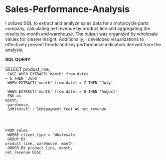 # Sales-Performance-Analysis
I utilized SQL to extract and analyze sales data for a motorcycle parts company, calculating net revenue by product line and aggregating the results by month and warehouse. The output was organized by wholesale values for clearer insight. Additionally, I developed visualizations to effectively present trends and key performance indicators derived from the analysis.


**SQL QUERY** <br>

SELECT  product_line, <br>
<code> CASE WHEN EXTRACT('month' from date) = 6 THEN 'June' <br>
          WHEN EXTRACT('month' from date) = 7 THEN 'July' <br>
          WHEN EXTRACT('month' from date) = 8 THEN 'August' <br>
          END as month, <br>
          warehouse, <br>
	  SUM(total) - SUM(payment_fee) AS net_revenue <br> 
   
FROM sales <br>
WHERE client_type = 'Wholesale' <br>
GROUP BY product_line, warehouse, month <br>
ORDER BY product_line, month, net_revenue DESC <br>
